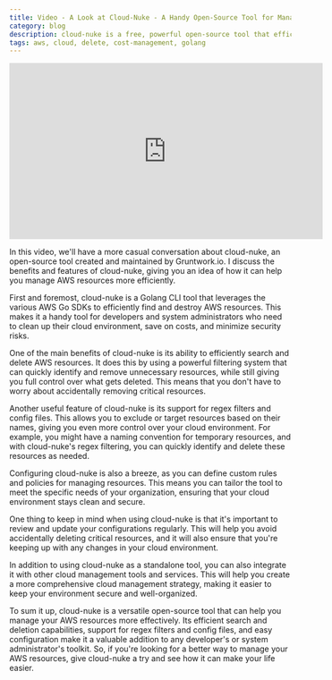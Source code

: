 ```yaml
---
title: Video - A Look at Cloud-Nuke - A Handy Open-Source Tool for Managing AWS Resources 
category: blog 
description: cloud-nuke is a free, powerful open-source tool that efficiently scans for specific resources in your AWS account and can also optionally delete them efficiently for you as well. 
tags: aws, cloud, delete, cost-management, golang
---
```


<iframe width="560" height="315" src="https://www.youtube.com/embed/EMcqH495iGs" title="YouTube video player" frameborder="0" allow="accelerometer; autoplay; clipboard-write; encrypted-media; gyroscope; picture-in-picture; web-share" allowfullscreen></iframe>

In this video, we'll have a more casual conversation about cloud-nuke, an open-source tool created and maintained by Gruntwork.io. I discuss the benefits and features of cloud-nuke, giving you an idea of how it can help you manage AWS resources more efficiently.

First and foremost, cloud-nuke is a Golang CLI tool that leverages the various AWS Go SDKs to efficiently find and destroy AWS resources. This makes it a handy tool for developers and system administrators who need to clean up their cloud environment, save on costs, and minimize security risks.

One of the main benefits of cloud-nuke is its ability to efficiently search and delete AWS resources. It does this by using a powerful filtering system that can quickly identify and remove unnecessary resources, while still giving you full control over what gets deleted. This means that you don't have to worry about accidentally removing critical resources.

Another useful feature of cloud-nuke is its support for regex filters and config files. This allows you to exclude or target resources based on their names, giving you even more control over your cloud environment. For example, you might have a naming convention for temporary resources, and with cloud-nuke's regex filtering, you can quickly identify and delete these resources as needed.

Configuring cloud-nuke is also a breeze, as you can define custom rules and policies for managing resources. This means you can tailor the tool to meet the specific needs of your organization, ensuring that your cloud environment stays clean and secure.

One thing to keep in mind when using cloud-nuke is that it's important to review and update your configurations regularly. This will help you avoid accidentally deleting critical resources, and it will also ensure that you're keeping up with any changes in your cloud environment.

In addition to using cloud-nuke as a standalone tool, you can also integrate it with other cloud management tools and services. This will help you create a more comprehensive cloud management strategy, making it easier to keep your environment secure and well-organized.

To sum it up, cloud-nuke is a versatile open-source tool that can help you manage your AWS resources more effectively. Its efficient search and deletion capabilities, support for regex filters and config files, and easy configuration make it a valuable addition to any developer's or system administrator's toolkit. So, if you're looking for a better way to manage your AWS resources, give cloud-nuke a try and see how it can make your life easier.
